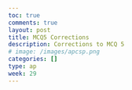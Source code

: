 ```yaml
---
toc: true
comments: true
layout: post
title: MCQ5 Corrections
description: Corrections to MCQ 5
# image: /images/apcsp.png
categories: []
type: ap
week: 29
---
```


